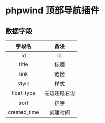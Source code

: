 phpwind 顶部导航插件
====

## 数据字段

| 字段名 | 备注 |
|:----:|:----:|
| id | id |
| title | 标题 |
| link | 链接 |
| style | 样式 |
| float_type | 左边还是右边 |
| sort | 排序 |
| created_time | 创建时间 |
